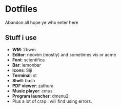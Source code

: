 # Dotfiles

Abandon all hope ye who enter here

## Stuff i use
 - **WM**: 2bwm
 - **Editor**: neovim (mostly) and sometimes vis or acme
 - **Font**: scientifica
 - **Bar**: lemonbar
 - **Icons**: Siji
 - **Terminal**: st
 - **Shell**: bash
 - **PDF viewer**: zathura
 - **Music player**: cmus
 - **Program launcher**: dmenu2
 - Plus a lot of crap i will find using errors.
